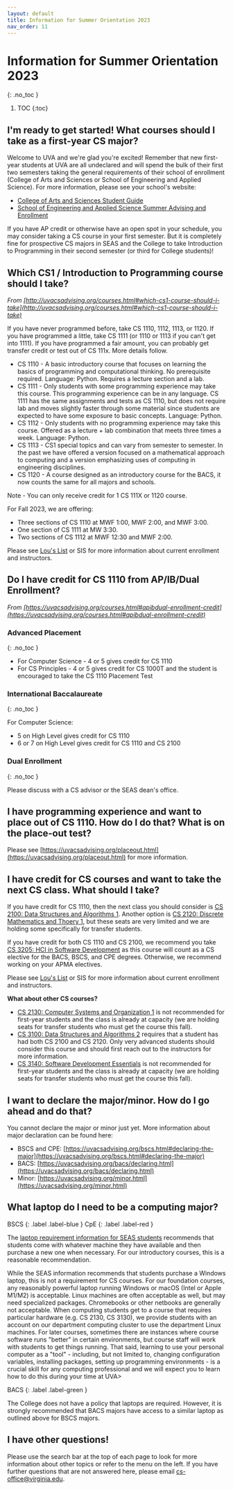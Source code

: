 ```yaml
---
layout: default
title: Information for Summer Orientation 2023
nav_order: 11
---
```


# Information for Summer Orientation 2023
{: .no_toc }

1. TOC
{:toc}

## I'm ready to get started!  What courses should I take as a first-year CS major?

Welcome to UVA and we're glad you're excited!  Remember that new first-year students at UVA are all undeclared and will spend the bulk of their first two semesters taking the general requirements of their school of enrollment (College of Arts and Sciences or School of Engineering and Applied Science).  For more information, please see your school's website:

- [College of Arts and Sciences Student Guide](https://college.as.virginia.edu/student-guide)
- [School of Engineering and Applied Science Summer Advising and Enrollment](https://engineering.virginia.edu/current-students/current-undergraduate-students/uva-engineering-summer-advising-and-enrollment)

If you have AP credit or otherwise have an open spot in your schedule, you may consider taking a CS course in your first semester.  But it is completely fine for prospective CS majors in SEAS and the College to take Introduction to Programming in their second semester (or third for College students)!

## Which CS1 / Introduction to Programming course should I take?

_From [http://uvacsadvising.org/courses.html#which-cs1-course-should-i-take](http://uvacsadvising.org/courses.html#which-cs1-course-should-i-take)_

If you have never programmed before, take CS 1110, 1112, 1113, or 1120. If you have programmed a little, take CS 1111 (or 1110 or 1113 if you can't get into 1111). If you have programmed a fair amount, you can probably get transfer credit or test out of CS 111x. More details follow.

* CS 1110 - A basic introductory course that focuses on learning the basics of programming and computational thinking. No prerequisite required. Language: Python. Requires a lecture section and a lab.
* CS 1111 - Only students with some programming experience may take this course. This programming experience can be in any language. CS 1111 has the same assignments and tests as CS 1110, but does not require lab and moves slightly faster through some material since students are expected to have some exposure to basic concepts. Language: Python.
* CS 1112 - Only students with no programming experience may take this course. Offered as a lecture + lab combination that meets three times a week. Language: Python.
* CS 1113 - CS1 special topics and can vary from semester to semester. In the past we have offered a version focused on a mathematical approach to computing and a version emphasizing uses of computing in engineering disciplines.
* CS 1120 - A course designed as an introductory course for the BACS, it now counts the same for all majors and schools.

Note - You can only receive credit for 1 CS 111X or 1120 course.

For Fall 2023, we are offering:

* Three sections of CS 1110 at MWF 1:00, MWF 2:00, and MWF 3:00.
* One section of CS 1111 at MW 3:30.
* Two sections of CS 1112 at MWF 12:30 and MWF 2:00.

Please see [Lou's List](https://louslist.org/page.php?Semester=1238&Type=Group&Group=CompSci) or SIS for more information about current enrollment and instructors.

## Do I have credit for CS 1110 from AP/IB/Dual Enrollment?

_From [https://uvacsadvising.org/courses.html#apibdual-enrollment-credit](https://uvacsadvising.org/courses.html#apibdual-enrollment-credit)_

### Advanced Placement
{: .no_toc }

* For Computer Science - 4 or 5 gives credit for CS 1110
* For CS Principles - 4 or 5 gives credit for CS 1000T and the student is encouraged to take the CS 1110 Placement Test

### International Baccalaureate
{: .no_toc }

For Computer Science:

* 5 on High Level gives credit for CS 1110
* 6 or 7 on High Level gives credit for CS 1110 and CS 2100

### Dual Enrollment
{: .no_toc }

Please discuss with a CS advisor or the SEAS dean's office.

## I have programming experience and want to place out of CS 1110.  How do I do that?  What is on the place-out test?

Please see [https://uvacsadvising.org/placeout.html](https://uvacsadvising.org/placeout.html) for more information.

## I have credit for CS courses and want to take the next CS class.  What should I take?

If you have credit for CS 1110, then the next class you should consider is [CS 2100: Data Structures and Algorithms 1](https://uvacsadvising.org/courses.html#cs-2100-data-structures-and-algorithms-1).  Another option is [CS 2120: Discrete Mathematics and Thoery 1](https://uvacsadvising.org/courses.html#cs-2120-discrete-mathematics-and-theory-1), but these seats are very limited and we are holding some specifically for transfer students. 

If you have credit for both CS 1110 and CS 2100, we recommend you take [CS 3205: HCI in Software Development](https://uvacsadvising.org/courses.html#cs-3205-hci-in-software-development) as this course will count as a CS elective for the BACS, BSCS, and CPE degrees.  Otherwise, we recommend working on your APMA electives.

Please see [Lou's List](https://louslist.org/page.php?Semester=1238&Type=Group&Group=CompSci) or SIS for more information about current enrollment and instructors.

__What about other CS courses?__

* [CS 2130: Computer Systems and Organization 1](https://uvacsadvising.org/courses.html#cs-2130-computer-systems-and-organization-1) is not recommended for first-year students and the class is already at capacity (we are holding seats for transfer students who must get the course this fall). 
* [CS 3100: Data Structures and Algorithms 2](https://uvacsadvising.org/courses.html#cs-3100-data-structures-and-algorithms-2) requires that a student has had both CS 2100 and CS 2120.  Only very advanced students should consider this course and should first reach out to the instructors for more information.
* [CS 3140: Software Development Essentials](https://uvacsadvising.org/courses.html#cs-3140-software-development-essentials) is not recommended for first-year students and the class is already at capacity (we are holding seats for transfer students who must get the course this fall).

## I want to declare the major/minor.  How do I go ahead and do that?

You cannot declare the major or minor just yet.  More information about major declaration can be found here:

* BSCS and CPE: [https://uvacsadvising.org/bscs.html#declaring-the-major](https://uvacsadvising.org/bscs.html#declaring-the-major)
* BACS: [https://uvacsadvising.org/bacs/declaring.html](https://uvacsadvising.org/bacs/declaring.html)
* Minor: [https://uvacsadvising.org/minor.html](https://uvacsadvising.org/minor.html)

## What laptop do I need to be a computing major?

BSCS
{: .label .label-blue }
CpE
{: .label .label-red }

The [laptop requirement information for SEAS students](https://engineering.virginia.edu/current-students/current-undergraduate-students/uva-engineering-summer-advising-and-enrollment#accordion97564) recommends that students come with whatever machine they have available and then purchase a new one when necessary.  For our introductory courses, this is a reasonable recommendation.

While the SEAS information recommends that students purchase a Windows laptop, this is not a requirement for CS courses.  For our foundation courses, any reasonably powerful laptop running Windows or macOS (Intel or Apple M1/M2) is acceptable.  Linux machines are often acceptable as well, but may need specialized packages.  Chromebooks or other netbooks are generally not acceptable.  When computing students get to a course that requires particular hardware (e.g. CS 2130, CS 3130), we provide students with an account on our department computing cluster to use the department Linux machines.  For later courses, sometimes there are instances where course software runs "better" in certain environments, but course staff will work with students to get things running.  That said, learning to use your personal computer as a "tool" - including, but not limited to, changing configuration variables, installing packages, setting up programming environments - is a crucial skill for any computing professional and we will expect you to learn how to do this during your time at UVA>

BACS
{: .label .label-green }

The College does not have a policy that laptops are required.  However, it is strongly recommended that BACS majors have access to a similar laptop as outlined above for BSCS majors.  

## I have other questions!

Please use the search bar at the top of each page to look for more information about other topics or refer to the menu on the left.  If you have further questions that are not answered here, please email [cs-office@virginia.edu](mailto:cs-office@virginia.edu).